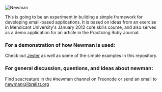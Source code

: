 ![Newman](http://i.imgur.com/92bZB.jpg)

This is going to be an experiment in building a simple framework for developing
email-based applications. It is based on ideas from an exercise in 
Mendicant University's January 2012 core skills course, and also serves as a
demo application for an article in the Practicing Ruby Journal.

### For a demonstration of how Newman is used:

Check out [Jester](http://github.com/mendicant-university/jester) as well as some of the
simple examples in this repository.

### For general discussion, questions, and ideas about newman:

Find seacreature in the #newman channel on Freenode or send an email to newman@librelist.org

